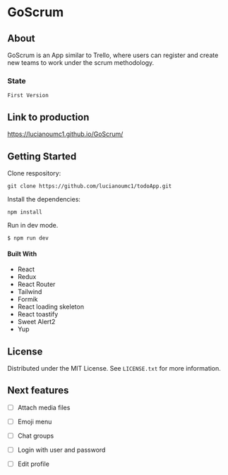 # GoScrum
## About
GoScrum is an App similar to Trello, where users can register and create new teams to work under the scrum methodology.
### State
``` First Version ```
## Link to production
https://lucianoumc1.github.io/GoScrum/
## Getting Started 
Clone respository:
```
git clone https://github.com/lucianoumc1/todoApp.git
```

Install the dependencies:
```
npm install
```

Run in dev mode.
```
$ npm run dev
```
#### Built With
+ React
+ Redux
+ React Router
+ Tailwind
+ Formik
+ React loading skeleton
+ React toastify
+ Sweet Alert2
+ Yup

## License
Distributed under the MIT License. See `LICENSE.txt` for more information.

## Next features
- [ ] Attach media files
- [ ] Emoji menu
- [ ] Chat groups
- [ ] Login with user and password
- [ ] Edit profile

